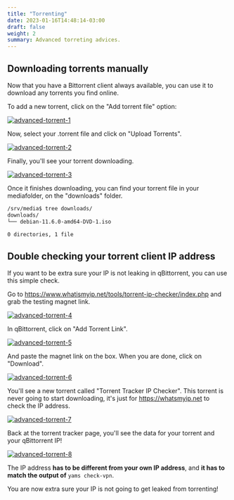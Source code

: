 ```yaml
---
title: "Torrenting"
date: 2023-01-16T14:48:14-03:00
draft: false
weight: 2
summary: Advanced torreting advices.
---
```


## Downloading torrents manually

Now that you have a Bittorrent client always available, you can use it to download any torrents you find online.

To add a new torrent, click on the "Add torrent file" option:

[![advanced-torrent-1](/pics/advanced-torrent-1.png)](/pics/advanced-torrent-1.png)

Now, select your .torrent file and click on "Upload Torrents".

[![advanced-torrent-2](/pics/advanced-torrent-2.png)](/pics/advanced-torrent-2.png)

Finally, you'll see your torrent downloading.

[![advanced-torrent-3](/pics/advanced-torrent-3.png)](/pics/advanced-torrent-3.png)

Once it finishes downloading, you can find your torrent file in your mediafolder, on the "downloads" folder.

```bash
/srv/media$ tree downloads/
downloads/
└── debian-11.6.0-amd64-DVD-1.iso

0 directories, 1 file
```

## Double checking your torrent client IP address

If you want to be extra sure your IP is not leaking in qBittorrent, you can use this simple check.

Go to https://www.whatismyip.net/tools/torrent-ip-checker/index.php and grab the testing magnet link.

[![advanced-torrent-4](/pics/advanced-torrent-4.png)](/pics/advanced-torrent-4.png)

In qBittorrent, click on "Add Torrent Link".

[![advanced-torrent-5](/pics/advanced-torrent-5.png)](/pics/advanced-torrent-5.png)

And paste the magnet link on the box. When you are done, click on "Download".

[![advanced-torrent-6](/pics/advanced-torrent-6.png)](/pics/advanced-torrent-6.png)

You'll see a new torrent called "Torrent Tracker IP Checker". This torrent is never going to start downloading, it's just for https://whatsmyip.net to check the IP address.

[![advanced-torrent-7](/pics/advanced-torrent-7.png)](/pics/advanced-torrent-7.png)

Back at the torrent tracker page, you'll see the data for your torrent and your qBittorrent IP!

[![advanced-torrent-8](/pics/advanced-torrent-8.png)](/pics/advanced-torrent-8.png)

The IP address **has to be different from your own IP address**, and **it has to match the output of** `yams check-vpn`.

You are now extra sure your IP is not going to get leaked from torrenting!
